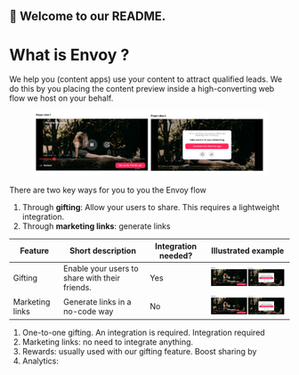 
<!-- ⚠️ Readme in progress  -->

## 👋 Welcome to our README.

# What is Envoy ? 

We help you (content apps) use your content to attract qualified leads. We do this by you placing the content preview inside a high-converting web flow we host on your behalf. 

<figure class="">
    <img src="../images/player_views_1.png" style=""/>
</figure>





There are two key ways for you to you the Envoy flow
1. Through **gifting**: Allow your users to share. This requires a lightweight integration.
2. Through **marketing links**: generate links 

<!-- Illustrate those !  -->


| Feature     | Short description |      Integration needed?        | Illustrated example |
| ----------- | ----------------- | ------------------------------- | ------------------  |
| Gifting      |   Enable your users to share with their friends.   |   Yes  | <img src="../images/player_views.png" style="width: 300px;"/>       |
| Marketing links   | Generate links in a no-code way               |    No  | <img src="../images/player_views.png" style="width: 300px;"/>       |


1. One-to-one gifting. An integration is required. Integration required 
2. Marketing links: no need to integrate anything. 
3. Rewards: usually used with our gifting feature. Boost sharing by 
4. Analytics: 

<!-- **Here are some ideas to get you started:**

 ![alt text](../images/player_views.png?raw=true)

🙋‍♀️ A short introduction - what is your organization all about?
🌈 Contribution guidelines - how can the community get involved?
👩‍💻 Useful resources - where can the community find your docs? Is there anything else the community should know?
🍿 Fun facts - what does your team eat for breakfast?
🧙 Remember, you can do mighty things with the power of [Markdown](https://docs.github.com/github/writing-on-github/getting-started-with-writing-and-formatting-on-github/basic-writing-and-formatting-syntax) -->





 
